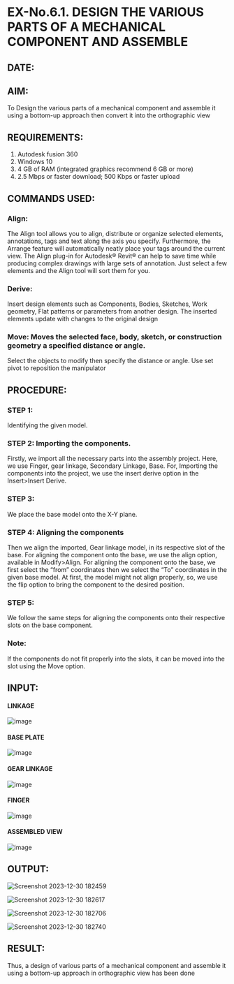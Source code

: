# EX-No.6.1. DESIGN THE VARIOUS PARTS OF A MECHANICAL COMPONENT AND ASSEMBLE

## DATE:

## AIM: 
To Design the various parts of a mechanical component and assemble it using a bottom-up approach then convert it into the orthographic view

## REQUIREMENTS: 
1. Autodesk fusion 360
2. Windows 10
3. 4 GB of RAM (integrated graphics recommend 6 GB or more)
4. 2.5 Mbps or faster download; 500 Kbps or faster upload 

## COMMANDS USED:
### Align: 
The Align tool allows you to align, distribute or organize selected elements, annotations, tags and text along the axis you specify. Furthermore, the Arrange feature will automatically neatly place your tags around the current view.
The Align plug-in for Autodesk® Revit® can help to save time while producing complex drawings with large sets of annotation.
Just select a few elements and the Align tool will sort them for you.

### Derive:
Insert design elements such as Components, Bodies, Sketches, Work geometry, Flat patterns or parameters from another design.
The inserted elements update with changes to the original design

### Move: Moves the selected face, body, sketch, or construction geometry a specified distance or angle.
Select the objects to modify then specify the distance or angle. Use set pivot to reposition the manipulator

## PROCEDURE:
### STEP 1: 
 Identifying the given model.

### STEP 2: Importing the components.
Firstly, we import all the necessary parts into the assembly project. Here, we use Finger, gear linkage, Secondary Linkage, Base. For, Importing the components into the project, we use the insert derive option in the Insert>Insert Derive.

### STEP 3: 
We place the base model onto the X-Y plane.

### STEP 4: Aligning the components
Then we align the imported, Gear linkage model, in its respective slot of the base.
For aligning the component onto the base, we use the align option, available in Modify>Align.
For aligning the component onto the base, we first select the “from” coordinates then we select the “To” coordinates in the given base model. At first, the model might not align properly, so, we use the flip option to bring the component to the desired position.

### STEP 5: 
We follow the same steps for aligning the components onto their respective      slots on the base component.

### Note: 
If the components do not fit properly into the slots, it can be moved into the slot using the Move option.

## INPUT: 

#### LINKAGE
![image](https://user-images.githubusercontent.com/113594316/199413513-8fa5b9db-0546-49d0-ad4c-230b22984d3c.png)

#### BASE PLATE  
![image](https://user-images.githubusercontent.com/113594316/199413545-3b2fd515-6e27-4d28-9da3-c9ce20cb2a42.png)

#### GEAR LINKAGE
![image](https://user-images.githubusercontent.com/113594316/199413566-05708531-fc78-44c9-ab98-4f8a9066d318.png)

#### FINGER
![image](https://user-images.githubusercontent.com/113594316/199413594-5de9578e-5800-4e69-8c76-6a5749e31805.png)

#### ASSEMBLED VIEW
![image](https://user-images.githubusercontent.com/113594316/199413636-df0a61ce-964f-490d-9a16-e5986ebbf403.png)

## OUTPUT:

![Screenshot 2023-12-30 182459](https://github.com/mithra916/EX-No.6.1.-DESIGN-THE-VARIOUS-PARTS-OF-A-MECHANICAL-COMPONENT-AND-ASSEMBLE/assets/149986612/22f74b2c-e644-4a42-8b8e-5698a35c18bd)

![Screenshot 2023-12-30 182617](https://github.com/mithra916/EX-No.6.1.-DESIGN-THE-VARIOUS-PARTS-OF-A-MECHANICAL-COMPONENT-AND-ASSEMBLE/assets/149986612/df817bb5-f74b-4eb6-be0c-1e28bf8105ec)

![Screenshot 2023-12-30 182706](https://github.com/mithra916/EX-No.6.1.-DESIGN-THE-VARIOUS-PARTS-OF-A-MECHANICAL-COMPONENT-AND-ASSEMBLE/assets/149986612/16b73d1c-0dfd-4e4c-bf7c-4653c6990c1c)

![Screenshot 2023-12-30 182740](https://github.com/mithra916/EX-No.6.1.-DESIGN-THE-VARIOUS-PARTS-OF-A-MECHANICAL-COMPONENT-AND-ASSEMBLE/assets/149986612/595c43e7-42c2-4305-9bcb-d6a90718f961)

## RESULT:
Thus, a design of various parts of a mechanical component and assemble it using a bottom-up approach in orthographic view has been done
